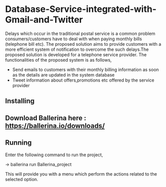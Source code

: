 <h1>Database-Service-integrated-with-Gmail-and-Twitter</h1>

Delays which occur in the traditional postal service is a common problem consumers/customers have to deal with when paying monthly bills (telephone bill etc). The proposed solution aims to provide customers with a more efficient system of notification to overcome the such delays.The proposed solution is developed for a telephone service provider. The functionalities of the proposed system is as follows,
<ul>
<li>Send emails to customers with their monthly billing information as soon as the details are updated in the system database</li>
<li>Tweet information about offers,promotions etc offered by the service provider</li>
</ul>

<h2>Installing<h2>

Download Ballerina here : https://ballerina.io/downloads/

<h2>Running</h2>
Enter the following command to run the project,

-> ballerina run Ballerina_project

This will provide you with a menu which perform the actions related to the selected option.

